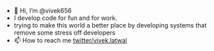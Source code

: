 - 👋 Hi, I’m @vivek656
- I develop code for fun and for work.
- trying to make this world a better place by developing systems that remove some stress off developers
- 📫 How to reach me [twitter/vivek.latwal](https://x.com/latwal_vivek)

<!---
vivek656/vivek656 is a ✨ special ✨ repository because its `README.md` (this file) appears on your GitHub profile.
You can click the Preview link to take a look at your changes.
--->
